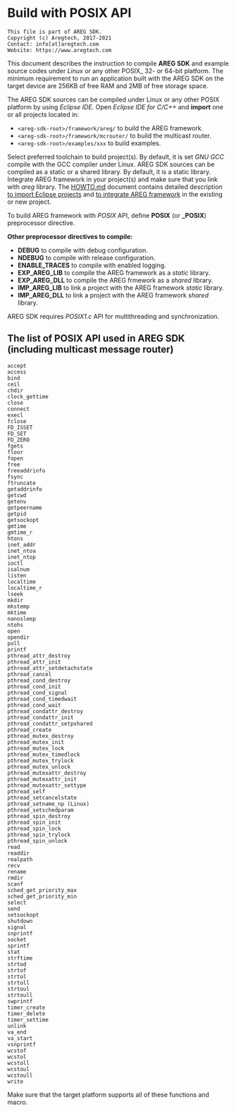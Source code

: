 ﻿# Build with POSIX API
```
This file is part of AREG SDK.
Copyright (c) Aregtech, 2017-2021
Contact: info[at]aregtech.com
Website: https://www.aregtech.com
```

This document describes the instruction to compile **AREG SDK** and example source codes under _Linux_ or any other POSIX_ 32- or 64-bit platform. The minimum requirement to run an application built with the AREG SDK on the target device are 256KB of free RAM and 2MB of free storage space.

The AREG SDK sources can be compiled under Linux or any other POSIX platform by using _Eclipse IDE_. Open _Eclipse IDE for C/C++_ and **import** one or all projects located in:
- `<areg-sdk-root>/framework/areg/` to build the AREG framework.
- `<areg-sdk-root>/framework/mcrouter/` to build the multicast router.
- `<areg-sdk-root>/examples/xxx` to build examples.

Select preferred toolchain to build project(s). By default, it is set _GNU GCC_ compile with the GCC compiler under Linux. AREG SDK sources can be compiled as a static or a shared library. By default, it is a static library. Integrate AREG framework in your project(s) and make sure that you link with _areg_ library. The [HOWTO.md](./HOWTO.md) document contains detailed description [to import Eclipse projects](./HOWTO.md#eclipse-for-cc-developer) and [to integrate AREG framework](./HOWTO.md#how-to-create-a-project-or-integrate-in-project) in the existing or new project.

To build AREG framework with _POSIX_ API, define **POSIX** (or **_POSIX**) preprocessor directive. 

**Other preprocessor directives to compile:**
- **DEBUG** to compile with debug configuration.
- **NDEBUG** to compile with release configuration.
- **ENABLE_TRACES** to compile with enabled logging.
- **EXP_AREG_LIB** to compile the AREG framework as a _static_ library.
- **EXP_AREG_DLL** to compile the AREG frmework as a _shared_ library.
- **IMP_AREG_LIB** to link a project with the AREG framework _static_ library.
- **IMP_AREG_DLL** to link a project with the AREG framework _shared_ library.

AREG SDK requires _POSIX1.c_ API for multithreading and synchronization.

## The list of POSIX API used in AREG SDK (including multicast message router)

```
accept
access
bind
ceil
chdir
clock_gettime
close
connect
execl
fclose
FD_ISSET
FD_SET
FD_ZERO
fgets
floor
fopen
free
freeaddrinfo
fsync
ftruncate
getaddrinfo
getcwd
getenv
getpeername
getpid
getsockopt
gmtime
gmtime_r
htons
inet_addr
inet_ntoa
inet_ntop
ioctl
isalnum
listen
localtime
localtime_r
lseek
mkdir
mkstemp
mktime
nanosleep
ntohs
open
opendir
poll
printf
pthread_attr_destroy
pthread_attr_init
pthread_attr_setdetachstate
pthread_cancel
pthread_cond_destroy
pthread_cond_init
pthread_cond_signal
pthread_cond_timedwait
pthread_cond_wait
pthread_condattr_destroy
pthread_condattr_init
pthread_condattr_setpshared
pthread_create
pthread_mutex_destroy
pthread_mutex_init
pthread_mutex_lock
pthread_mutex_timedlock
pthread_mutex_trylock
pthread_mutex_unlock
pthread_mutexattr_destroy
pthread_mutexattr_init
pthread_mutexattr_settype
pthread_self
pthread_setcancelstate
pthread_setname_np (Linux)
pthread_setschedparam
pthread_spin_destroy
pthread_spin_init
pthread_spin_lock
pthread_spin_trylock
pthread_spin_unlock
read
readdir
realpath
recv
rename
rmdir
scanf
sched_get_priority_max
sched_get_priority_min
select
send
setsockopt
shutdown
signal
snprintf
socket
sprintf
stat
strftime
strtod
strtof
strtol
strtoll
strtoul
strtoull
swprintf
timer_create
timer_delete
timer_settime
unlink
va_end
va_start
vsnprintf
wcstof
wcstol
wcstoll
wcstoul
wcstoull
write
```
Make sure that the target platform supports all of these functions and macro.
